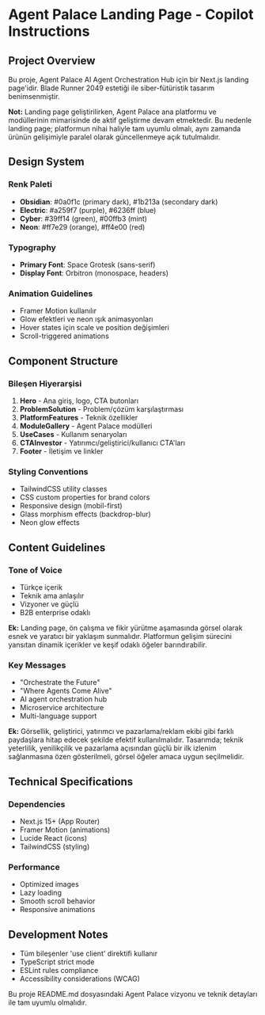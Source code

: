 # Agent Palace Landing Page - Copilot Instructions

<!-- Use this file to provide workspace-specific custom instructions to Copilot. For more details, visit https://code.visualstudio.com/docs/copilot/copilot-customization#_use-a-githubcopilotinstructionsmd-file -->

## Project Overview

Bu proje, Agent Palace AI Agent Orchestration Hub için bir Next.js landing page'idir. Blade Runner 2049 estetiği ile siber-fütüristik tasarım benimsenmiştir.

**Not:** Landing page geliştirilirken, Agent Palace ana platformu ve modüllerinin mimarisinde de aktif geliştirme devam etmektedir. Bu nedenle landing page; platformun nihai haliyle tam uyumlu olmalı, aynı zamanda ürünün gelişimiyle paralel olarak güncellenmeye açık tutulmalıdır.

## Design System

### Renk Paleti
- **Obsidian**: #0a0f1c (primary dark), #1b213a (secondary dark)
- **Electric**: #a259f7 (purple), #6236ff (blue)
- **Cyber**: #39ff14 (green), #00ffb3 (mint)
- **Neon**: #ff7e29 (orange), #ff4e00 (red)

### Typography
- **Primary Font**: Space Grotesk (sans-serif)
- **Display Font**: Orbitron (monospace, headers)

### Animation Guidelines
- Framer Motion kullanılır
- Glow efektleri ve neon ışık animasyonları
- Hover states için scale ve position değişimleri
- Scroll-triggered animations

## Component Structure

### Bileşen Hiyerarşisi
1. **Hero** - Ana giriş, logo, CTA butonları
2. **ProblemSolution** - Problem/çözüm karşılaştırması
3. **PlatformFeatures** - Teknik özellikler
4. **ModuleGallery** - Agent Palace modülleri
5. **UseCases** - Kullanım senaryoları
6. **CTAInvestor** - Yatırımcı/geliştirici/kullanıcı CTA'ları
7. **Footer** - İletişim ve linkler

### Styling Conventions
- TailwindCSS utility classes
- CSS custom properties for brand colors
- Responsive design (mobil-first)
- Glass morphism effects (backdrop-blur)
- Neon glow effects

## Content Guidelines

### Tone of Voice
- Türkçe içerik
- Teknik ama anlaşılır
- Vizyoner ve güçlü
- B2B enterprise odaklı

**Ek:** Landing page, ön çalışma ve fikir yürütme aşamasında görsel olarak esnek ve yaratıcı bir yaklaşım sunmalıdır. Platformun gelişim sürecini yansıtan dinamik içerikler ve keşif odaklı öğeler barındırabilir.

### Key Messages
- "Orchestrate the Future"
- "Where Agents Come Alive"
- AI agent orchestration hub
- Microservice architecture
- Multi-language support

**Ek:** Görsellik, geliştirici, yatırımcı ve pazarlama/reklam ekibi gibi farklı paydaşlara hitap edecek şekilde efektif kullanılmalıdır. Tasarımda; teknik yeterlilik, yenilikçilik ve pazarlama açısından güçlü bir ilk izlenim sağlanmasına özen gösterilmeli, görsel öğeler amaca uygun seçilmelidir.

## Technical Specifications

### Dependencies
- Next.js 15+ (App Router)
- Framer Motion (animations)
- Lucide React (icons)
- TailwindCSS (styling)

### Performance
- Optimized images
- Lazy loading
- Smooth scroll behavior
- Responsive animations

## Development Notes

- Tüm bileşenler 'use client' direktifi kullanır
- TypeScript strict mode
- ESLint rules compliance
- Accessibility considerations (WCAG)

Bu proje README.md dosyasındaki Agent Palace vizyonu ve teknik detayları ile tam uyumlu olmalıdır.
